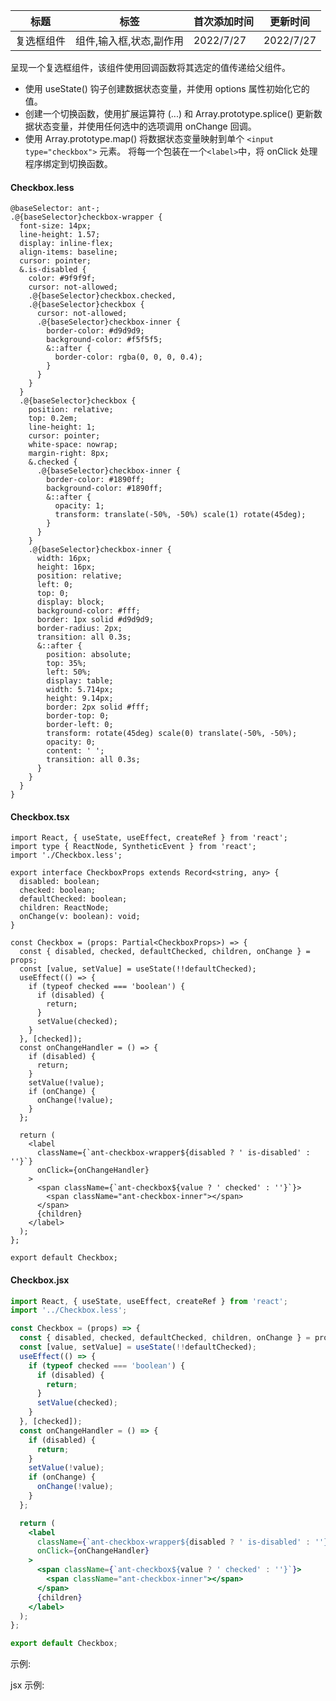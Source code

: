 | 标题       | 标签                    | 首次添加时间 | 更新时间  |
| ---------- | ----------------------- | ------------ | --------- |
| 复选框组件 | 组件,输入框,状态,副作用 | 2022/7/27    | 2022/7/27 |

呈现一个复选框组件，该组件使用回调函数将其选定的值传递给父组件。

- 使用 useState() 钩子创建数据状态变量，并使用 options 属性初始化它的值。
- 创建一个切换函数，使用扩展运算符 (...) 和 Array.prototype.splice() 更新数据状态变量，并使用任何选中的选项调用 onChange 回调。
- 使用 Array.prototype.map() 将数据状态变量映射到单个 `<input type="checkbox">` 元素。 将每一个包装在一个`<label>`中，将 onClick 处理程序绑定到切换函数。

#### Checkbox.less

```less
@baseSelector: ant-;
.@{baseSelector}checkbox-wrapper {
  font-size: 14px;
  line-height: 1.57;
  display: inline-flex;
  align-items: baseline;
  cursor: pointer;
  &.is-disabled {
    color: #9f9f9f;
    cursor: not-allowed;
    .@{baseSelector}checkbox.checked,
    .@{baseSelector}checkbox {
      cursor: not-allowed;
      .@{baseSelector}checkbox-inner {
        border-color: #d9d9d9;
        background-color: #f5f5f5;
        &::after {
          border-color: rgba(0, 0, 0, 0.4);
        }
      }
    }
  }
  .@{baseSelector}checkbox {
    position: relative;
    top: 0.2em;
    line-height: 1;
    cursor: pointer;
    white-space: nowrap;
    margin-right: 8px;
    &.checked {
      .@{baseSelector}checkbox-inner {
        border-color: #1890ff;
        background-color: #1890ff;
        &::after {
          opacity: 1;
          transform: translate(-50%, -50%) scale(1) rotate(45deg);
        }
      }
    }
    .@{baseSelector}checkbox-inner {
      width: 16px;
      height: 16px;
      position: relative;
      left: 0;
      top: 0;
      display: block;
      background-color: #fff;
      border: 1px solid #d9d9d9;
      border-radius: 2px;
      transition: all 0.3s;
      &::after {
        position: absolute;
        top: 35%;
        left: 50%;
        display: table;
        width: 5.714px;
        height: 9.14px;
        border: 2px solid #fff;
        border-top: 0;
        border-left: 0;
        transform: rotate(45deg) scale(0) translate(-50%, -50%);
        opacity: 0;
        content: ' ';
        transition: all 0.3s;
      }
    }
  }
}
```

#### Checkbox.tsx

```tsx | pure
import React, { useState, useEffect, createRef } from 'react';
import type { ReactNode, SyntheticEvent } from 'react';
import './Checkbox.less';

export interface CheckboxProps extends Record<string, any> {
  disabled: boolean;
  checked: boolean;
  defaultChecked: boolean;
  children: ReactNode;
  onChange(v: boolean): void;
}

const Checkbox = (props: Partial<CheckboxProps>) => {
  const { disabled, checked, defaultChecked, children, onChange } = props;
  const [value, setValue] = useState(!!defaultChecked);
  useEffect(() => {
    if (typeof checked === 'boolean') {
      if (disabled) {
        return;
      }
      setValue(checked);
    }
  }, [checked]);
  const onChangeHandler = () => {
    if (disabled) {
      return;
    }
    setValue(!value);
    if (onChange) {
      onChange(!value);
    }
  };

  return (
    <label
      className={`ant-checkbox-wrapper${disabled ? ' is-disabled' : ''}`}
      onClick={onChangeHandler}
    >
      <span className={`ant-checkbox${value ? ' checked' : ''}`}>
        <span className="ant-checkbox-inner"></span>
      </span>
      {children}
    </label>
  );
};

export default Checkbox;
```

#### Checkbox.jsx

```jsx | pure
import React, { useState, useEffect, createRef } from 'react';
import '../Checkbox.less';

const Checkbox = (props) => {
  const { disabled, checked, defaultChecked, children, onChange } = props;
  const [value, setValue] = useState(!!defaultChecked);
  useEffect(() => {
    if (typeof checked === 'boolean') {
      if (disabled) {
        return;
      }
      setValue(checked);
    }
  }, [checked]);
  const onChangeHandler = () => {
    if (disabled) {
      return;
    }
    setValue(!value);
    if (onChange) {
      onChange(!value);
    }
  };

  return (
    <label
      className={`ant-checkbox-wrapper${disabled ? ' is-disabled' : ''}`}
      onClick={onChangeHandler}
    >
      <span className={`ant-checkbox${value ? ' checked' : ''}`}>
        <span className="ant-checkbox-inner"></span>
      </span>
      {children}
    </label>
  );
};

export default Checkbox;
```

示例:

<code src="./Demo.zh-CN.tsx"></code>

jsx 示例:

<code src="./jsx/Demo.zh-CN.jsx"></code>
